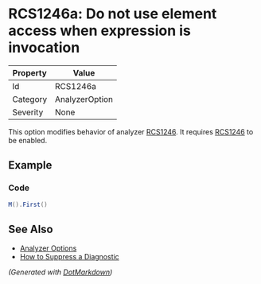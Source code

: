# RCS1246a: Do not use element access when expression is invocation

| Property | Value          |
| -------- | -------------- |
| Id       | RCS1246a       |
| Category | AnalyzerOption |
| Severity | None           |

This option modifies behavior of analyzer [RCS1246](RCS1246.md)\. It requires [RCS1246](RCS1246.md) to be enabled\.

## Example

### Code

```csharp
M().First()
```

## See Also

* [Analyzer Options](../AnalyzerOptions.md)
* [How to Suppress a Diagnostic](../HowToConfigureAnalyzers.md#how-to-suppress-a-diagnostic)


*\(Generated with [DotMarkdown](http://github.com/JosefPihrt/DotMarkdown)\)*